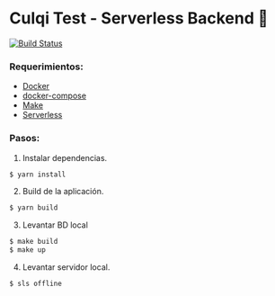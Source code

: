 # Culqi Test - Serverless Backend 🚀 

[![Build Status](https://travis-ci.org/joemccann/dillinger.svg?branch=master)](https://travis-ci.org/joemccann/dillinger)

### Requerimientos:

- [Docker](https://docs.docker.com/engine/install/ubuntu/)
- [docker-compose](https://docs.docker.com/compose/install/)
- [Make](https://formulae.brew.sh/formula/make)
- [Serverless](https://www.npmjs.com/package/serverless)

### Pasos:
1. Instalar dependencias.
```sh
$ yarn install
```
2. Build de la aplicación.
```sh
$ yarn build
```
3. Levantar BD local
```sh
$ make build
$ make up
```
4. Levantar servidor local.
```sh
$ sls offline
```
